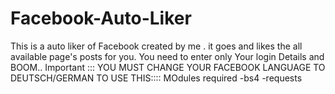 # Facebook-Auto-Liker
This is a auto liker of Facebook created by me . it goes and likes the all available page's posts for you.
You need to enter only Your login Details and BOOM..
Important ::: YOU MUST CHANGE YOUR FACEBOOK LANGUAGE TO DEUTSCH/GERMAN TO USE THIS::::
MOdules required 
-bs4
-requests

